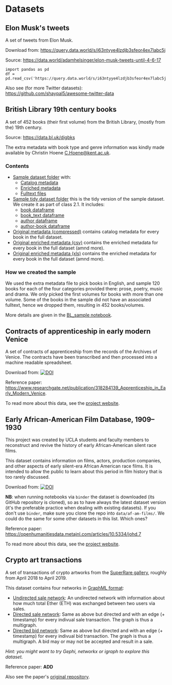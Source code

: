 # Datasets

## Elon Musk's tweets

A set of tweets from Elon Musk.

Download from: https://query.data.world/s/i63ntyye4lzdjb3sfeor4ex7labc5j

Source: https://data.world/adamhelsinger/elon-musk-tweets-until-4-6-17

```
import pandas as pd
df = pd.read_csv('https://query.data.world/s/i63ntyye4lzdjb3sfeor4ex7labc5j')
```

Also see (for more Twitter datasets): https://github.com/shaypal5/awesome-twitter-data

## British Library 19th century books

A set of 452 books (their first volume) from the British Library, (mostly from the) 19th century.

Source: https://data.bl.uk/digbks

The extra metadata with book type and genre information was kindly made available by Christin Hoene <C.Hoene@kent.ac.uk>.

### Contents

* [Sample dataset folder](bl_books/sample) with:
    - [Catalog metadata](bl_books/sample/book_data_sample.json)
    - [Enriched metadata](bl_books/sample/data/bl_books/sample/extra_metadatasample.csv)
    - [Fulltext files](bl_books/sample/full_texts)
* [Sample tidy dataset folder](bl_books/sample_tidy) this is the tidy version of the sample dataset. We create it as part of class 2.1. It includes:
    - [book dataframe](bl_books/sample_tidy/df_book.csv)
    - [book_text dataframe](bl_books/sample_tidy/df_book_text.csv)
    - [author dataframe](bl_books/sample_tidy/df_author.csv)
    - [author-book dataframe](bl_books/sample_tidy/df_author_book.csv)
* [Original metadata (compressed)](bl_books/book_metadata.zip) contains catalog metadata for every book in the full dataset.
* [Original enriched metadata (csv)](bl_books/data/bl_books/sample/extra_metadata_sample.csv) contains the enriched metadata for every book in the full dataset (amnd more).
* [Original enriched metadata (xls)](bl_books/data/bl_books/sample/extra_metadata_sample.xls) contains the enriched metadata for every book in the full dataset (amnd more).

### How we created the sample

We used the extra metadata file to pick books in English, and sample 120 books for each of the four categories provided there: prose, poetry, music and drama. We only picked the first volumes for books with more than one volume. Some of the books in the sample did not have an associated fulltext, hence we dropped them, resulting in 452 books/volumes.

More details are given in the [BL_sample notebook](bl_books/BL_sample.ipynb).

## Contracts of apprenticeship in early modern Venice

A set of contracts of apprenticeship from the records of the Archives of Venice. The contracts have been transcribed and then processed into a machine readable spreadsheet.

Download from: [![DOI](https://zenodo.org/badge/DOI/10.5281/zenodo.2652855.svg)](https://doi.org/10.5281/zenodo.2652855)

Reference paper: https://www.researchgate.net/publication/318284139_Apprenticeship_in_Early_Modern_Venice.

To read more about this data, see the [project website](https://garzoni.hypotheses.org).

## Early African-American Film Database, 1909–1930

This project was created by UCLA students and faculty members to reconstruct and revive the history of early African-American silent race films.

This dataset contains information on films, actors, production companies, and other aspects of early silent-era African American race films. It is intended to allow the public to learn about this period in film history that is too rarely discussed.

Download from: [![DOI](https://zenodo.org/badge/62099402.svg)](https://zenodo.org/badge/latestdoi/62099402)

**NB**: when running notebooks via `binder` the dataset is downloaded (its GitHub repository is cloned), so as to have always the latest dataset version (it's the preferable practice when dealing with existing datasets). If you don't use `binder`, make sure you clone the repo into `data/af-am-films/`. We could do the same for some other datasets in this list. Which ones?

Reference paper: https://openhumanitiesdata.metajnl.com/articles/10.5334/johd.7

To read more about this data, see the [project website](http://dhbasecamp.humanities.ucla.edu/afamfilm/).

## Crypto art transactions

A set of transactions of crypto artworks from the [SuperRare gallery](https://superrare.co), roughly from April 2018 to April 2019.

This dataset contains four networks in [GraphML format](http://graphml.graphdrawing.org):
* [Undirected sale network](crypto_art/undirSaleNet.graphml): An undirected network with information about how much total Ether (ETH) was exchanged between two users via sales.
* [Directed sale network](crypto_art/saleNet.graphml): Same as above but directed and with an edge (+ timestamp) for every indivual sale transaction. The graph is thus a multigraph.
* [Directed bid network](crypto_art/bidNet.graphml): Same as above but directed and with an edge (+ timestamp) for every indivual bid transaction. The graph is thus a multigraph. A bid may or may not be accepted and result in a sale.

*Hint: you might want to try Gephi, networkx or igraph to explore this dataset.*

Reference paper: **ADD**

Also see the paper's [original repository](https://github.com/Giovanni1085/art_metrics_public).

